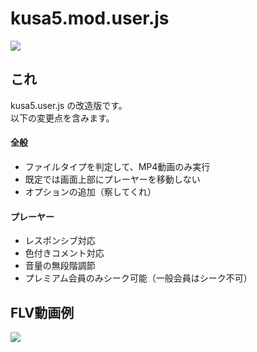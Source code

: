 kusa5.mod.user.js
====

[![](http://i.imgur.com/ItUmWQI.png)]()

## これ

kusa5.user.js の改造版です。  
以下の変更点を含みます。

#### 全般

- ファイルタイプを判定して、MP4動画のみ実行
- 既定では画面上部にプレーヤーを移動しない
- オプションの追加（察してくれ）

#### プレーヤー

- レスポンシブ対応
- 色付きコメント対応
- 音量の無段階調節
- プレミアム会員のみシーク可能（一般会員はシーク不可）

## FLV動画例

[![](http://i.imgur.com/648lGL4.png)]()
